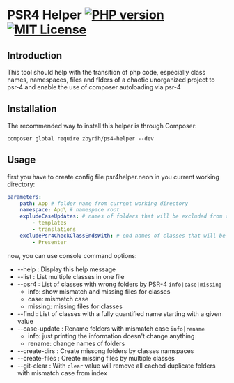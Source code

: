 # PSR4 Helper [![PHP version](https://img.shields.io/badge/PHP-8.0-blue)](https://img.shields.io/badge/PHP-8.0-blue) [![MIT License](https://img.shields.io/badge/license-MIT-green)](https://img.shields.io/badge/license-MIT-green)

Introduction
------------
This tool should help with the transition of php code, especially class names, namespaces, files and flders of a chaotic unorganized project to psr-4 and enable the use of composer autoloading via psr-4

Installation
------------

The recommended way to install this helper is through Composer:

`composer global require zbyrih/ps4-helper --dev`

Usage
------------

first you have to create config file psr4helper.neon in you current working directory:
```yml
parameters:
    path: App # folder name from current working directory
    namespace: App\ # namespace root
    expludeCaseUpdates: # names of folders that will be excluded from checking validation and changes
        - templates
        - translations
    excludePsr4CheckClassEndsWith: # end names of classes that will be excluded from the psr4 check
        - Presenter
```

now, you can use console command options:
  - --help           : Display this help message
  - --list           : List multiple classes in one file
  - --psr4           : List of classes with wrong folders by PSR-4 `info|case|missing`
	- info: show mismatch and missing files for classes
	- case: mismatch case
	- missing: missing files for classes
  - --find           : List of classes with a fully quantified name starting with a given value
  - --case-update    : Rename folders with mismatch case `info|rename`
	- info: just printing the information doesn't change anything
	- rename: change names of folders
  - --create-dirs    : Create missong folders by classes namspaces
  - --create-files   : Create missing files by multiple classes
  - --git-clear      : With `clear` value will remove all cached duplicate folders with mismatch case from index
